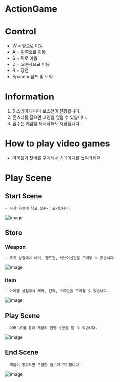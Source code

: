 # ActionGame

# Control
- W = 앞으로 이동
- A = 왼쪽으로 이동
- S = 뒤로 이동
- D = 오른쪽으로 이동
- R = 장전
- Space = 점프 및 도약

# Information
1. 5 스테이지 마다 보스전이 진행됩니다.
2. 몬스터를 잡으면 코인을 얻을 수 있습니다.
3. 점수는 게임을 재시작해도 저장됩니다.

# How to play video games
- 아이템과 장비를 구매해서 스테이지를 높여가세요.

# Play Scene
  ## Start Scene
    - 시작 화면에 최고 점수가 표기됩니다.
  ![image](https://github.com/user-attachments/assets/6eab86e9-5b60-4b80-b9f5-32c4f13e6719)

  ## Store
  ### Weapon
    - 무기 상점에서 해머, 핸드건, 서브머신건을 구매할 수 있습니다.
  ![image](https://github.com/user-attachments/assets/858d657a-abae-4134-babf-bed647fa24dd)
  ### Item
    - 아이템 상점에서 체력, 탄약, 수류탄을 구매할 수 있습니다.
  ![image](https://github.com/user-attachments/assets/f0c1a8b1-c7a1-4812-b063-a19f82a15746)

  ## Play Scene 
    - 여러 UI를 통해 게임의 진행 상황을 알 수 있습니다.
  ![image](https://github.com/user-attachments/assets/d67b879e-5cfb-4fb9-ad10-f7e65336d74a)

  ## End Scene
    - 게임이 종료되면 도달한 점수가 표기합니다.
  ![image](https://github.com/user-attachments/assets/14ccfed8-6784-43dd-a270-6f4e2a3cea02)
